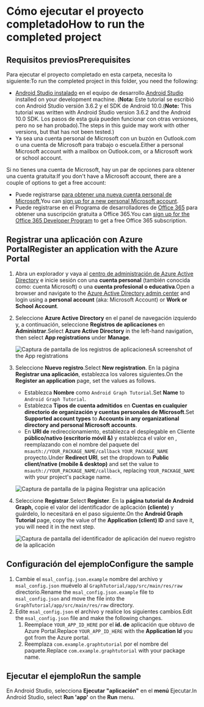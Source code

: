 # <a name="how-to-run-the-completed-project"></a><span data-ttu-id="92bd5-101">Cómo ejecutar el proyecto completado</span><span class="sxs-lookup"><span data-stu-id="92bd5-101">How to run the completed project</span></span>

## <a name="prerequisites"></a><span data-ttu-id="92bd5-102">Requisitos previos</span><span class="sxs-lookup"><span data-stu-id="92bd5-102">Prerequisites</span></span>

<span data-ttu-id="92bd5-103">Para ejecutar el proyecto completado en esta carpeta, necesita lo siguiente:</span><span class="sxs-lookup"><span data-stu-id="92bd5-103">To run the completed project in this folder, you need the following:</span></span>

- <span data-ttu-id="92bd5-104">[Android Studio instalado](https://developer.android.com/studio/) en el equipo de desarrollo.</span><span class="sxs-lookup"><span data-stu-id="92bd5-104">[Android Studio](https://developer.android.com/studio/) installed on your development machine.</span></span> <span data-ttu-id="92bd5-105">(**Nota:** Este tutorial se escribió con Android Studio versión 3.6.2 y el SDK de Android 10.0.</span><span class="sxs-lookup"><span data-stu-id="92bd5-105">(**Note:** This tutorial was written with Android Studio version 3.6.2 and the Android 10.0 SDK.</span></span> <span data-ttu-id="92bd5-106">Los pasos de esta guía pueden funcionar con otras versiones, pero no se han probado).</span><span class="sxs-lookup"><span data-stu-id="92bd5-106">The steps in this guide may work with other versions, but that has not been tested.)</span></span>
- <span data-ttu-id="92bd5-107">Ya sea una cuenta personal de Microsoft con un buzón en Outlook.com o una cuenta de Microsoft para trabajo o escuela.</span><span class="sxs-lookup"><span data-stu-id="92bd5-107">Either a personal Microsoft account with a mailbox on Outlook.com, or a Microsoft work or school account.</span></span>

<span data-ttu-id="92bd5-108">Si no tienes una cuenta de Microsoft, hay un par de opciones para obtener una cuenta gratuita:</span><span class="sxs-lookup"><span data-stu-id="92bd5-108">If you don't have a Microsoft account, there are a couple of options to get a free account:</span></span>

- <span data-ttu-id="92bd5-109">Puede registrarse [para obtener una nueva cuenta personal de Microsoft.](https://signup.live.com/signup?wa=wsignin1.0&rpsnv=12&ct=1454618383&rver=6.4.6456.0&wp=MBI_SSL_SHARED&wreply=https://mail.live.com/default.aspx&id=64855&cbcxt=mai&bk=1454618383&uiflavor=web&uaid=b213a65b4fdc484382b6622b3ecaa547&mkt=E-US&lc=1033&lic=1)</span><span class="sxs-lookup"><span data-stu-id="92bd5-109">You can [sign up for a new personal Microsoft account](https://signup.live.com/signup?wa=wsignin1.0&rpsnv=12&ct=1454618383&rver=6.4.6456.0&wp=MBI_SSL_SHARED&wreply=https://mail.live.com/default.aspx&id=64855&cbcxt=mai&bk=1454618383&uiflavor=web&uaid=b213a65b4fdc484382b6622b3ecaa547&mkt=E-US&lc=1033&lic=1).</span></span>
- <span data-ttu-id="92bd5-110">Puede registrarse en el Programa de desarrolladores de [Office 365](https://developer.microsoft.com/office/dev-program) para obtener una suscripción gratuita a Office 365.</span><span class="sxs-lookup"><span data-stu-id="92bd5-110">You can [sign up for the Office 365 Developer Program](https://developer.microsoft.com/office/dev-program) to get a free Office 365 subscription.</span></span>

## <a name="register-an-application-with-the-azure-portal"></a><span data-ttu-id="92bd5-111">Registrar una aplicación con Azure Portal</span><span class="sxs-lookup"><span data-stu-id="92bd5-111">Register an application with the Azure Portal</span></span>

1. <span data-ttu-id="92bd5-112">Abra un explorador y vaya al [centro de administración de Azure Active Directory](https://aad.portal.azure.com) e inicie sesión con una **cuenta personal** (también conocida como: cuenta Microsoft) o una **cuenta profesional o educativa**.</span><span class="sxs-lookup"><span data-stu-id="92bd5-112">Open a browser and navigate to the [Azure Active Directory admin center](https://aad.portal.azure.com) and login using a **personal account** (aka: Microsoft Account) or **Work or School Account**.</span></span>

1. <span data-ttu-id="92bd5-113">Seleccione **Azure Active Directory** en el panel de navegación izquierdo y, a continuación, seleccione **Registros de aplicaciones** en **Administrar**.</span><span class="sxs-lookup"><span data-stu-id="92bd5-113">Select **Azure Active Directory** in the left-hand navigation, then select **App registrations** under **Manage**.</span></span>

    ![<span data-ttu-id="92bd5-114">Captura de pantalla de los registros de aplicaciones</span><span class="sxs-lookup"><span data-stu-id="92bd5-114">A screenshot of the App registrations</span></span> ](../../tutorial/images/aad-portal-app-registrations.png)

1. <span data-ttu-id="92bd5-115">Seleccione **Nuevo registro**.</span><span class="sxs-lookup"><span data-stu-id="92bd5-115">Select **New registration**.</span></span> <span data-ttu-id="92bd5-116">En la página **Registrar una aplicación**, establezca los valores siguientes.</span><span class="sxs-lookup"><span data-stu-id="92bd5-116">On the **Register an application** page, set the values as follows.</span></span>

    - <span data-ttu-id="92bd5-117">Establezca **Nombre** como `Android Graph Tutorial`.</span><span class="sxs-lookup"><span data-stu-id="92bd5-117">Set **Name** to `Android Graph Tutorial`.</span></span>
    - <span data-ttu-id="92bd5-118">Establezca **Tipos de cuenta admitidos** en **Cuentas en cualquier directorio de organización y cuentas personales de Microsoft**.</span><span class="sxs-lookup"><span data-stu-id="92bd5-118">Set **Supported account types** to **Accounts in any organizational directory and personal Microsoft accounts**.</span></span>
    - <span data-ttu-id="92bd5-119">En **URI de** redireccionamiento, establezca el desplegable en Cliente **público/nativo (escritorio móvil &)** y establezca el valor en , reemplazando con el nombre del paquete del `msauth://YOUR_PACKAGE_NAME/callback` `YOUR_PACKAGE_NAME` proyecto.</span><span class="sxs-lookup"><span data-stu-id="92bd5-119">Under **Redirect URI**, set the dropdown to **Public client/native (mobile & desktop)** and set the value to `msauth://YOUR_PACKAGE_NAME/callback`, replacing `YOUR_PACKAGE_NAME` with your project's package name.</span></span>

    ![Captura de pantalla de la página Registrar una aplicación](../../tutorial/images/aad-register-an-app.png)

1. <span data-ttu-id="92bd5-121">Seleccione **Registrar**.</span><span class="sxs-lookup"><span data-stu-id="92bd5-121">Select **Register**.</span></span> <span data-ttu-id="92bd5-122">En la **página tutorial de Android Graph,** copie el valor del identificador de aplicación **(cliente)** y guárdelo, lo necesitará en el paso siguiente.</span><span class="sxs-lookup"><span data-stu-id="92bd5-122">On the **Android Graph Tutorial** page, copy the value of the **Application (client) ID** and save it, you will need it in the next step.</span></span>

    ![Captura de pantalla del identificador de aplicación del nuevo registro de la aplicación](../../tutorial/images/aad-application-id.png)

## <a name="configure-the-sample"></a><span data-ttu-id="92bd5-124">Configuración del ejemplo</span><span class="sxs-lookup"><span data-stu-id="92bd5-124">Configure the sample</span></span>

1. <span data-ttu-id="92bd5-125">Cambie el `msal_config.json.example` nombre del archivo y `msal_config.json` muévelo al `GraphTutorial/app/src/main/res/raw` directorio.</span><span class="sxs-lookup"><span data-stu-id="92bd5-125">Rename the `msal_config.json.example` file to `msal_config.json` and move the file into the `GraphTutorial/app/src/main/res/raw` directory.</span></span>
1. <span data-ttu-id="92bd5-126">Edite `msal_config.json` el archivo y realice los siguientes cambios.</span><span class="sxs-lookup"><span data-stu-id="92bd5-126">Edit the `msal_config.json` file and make the following changes.</span></span>
    1. <span data-ttu-id="92bd5-127">Reemplace `YOUR_APP_ID_HERE` por el **id. de** aplicación que obtuvo de Azure Portal.</span><span class="sxs-lookup"><span data-stu-id="92bd5-127">Replace `YOUR_APP_ID_HERE` with the **Application Id** you got from the Azure portal.</span></span>
    1. <span data-ttu-id="92bd5-128">Reemplaza `com.example.graphtutorial` por el nombre del paquete.</span><span class="sxs-lookup"><span data-stu-id="92bd5-128">Replace `com.example.graphtutorial` with your package name.</span></span>

## <a name="run-the-sample"></a><span data-ttu-id="92bd5-129">Ejecutar el ejemplo</span><span class="sxs-lookup"><span data-stu-id="92bd5-129">Run the sample</span></span>

<span data-ttu-id="92bd5-130">En Android Studio, selecciona **Ejecutar "aplicación"** en el **menú** Ejecutar.</span><span class="sxs-lookup"><span data-stu-id="92bd5-130">In Android Studio, select **Run 'app'** on the **Run** menu.</span></span>
